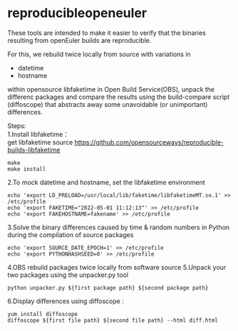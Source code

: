 # reproducibleopeneuler
These tools are intended to make it easier to verify that the binaries resulting from openEuler builds are reproducible.

For this, we rebuild twice locally from source with variations in

* datetime
* hostname

within opensource libfaketime in Open Build Service(OBS),
unpack the differenc packages and compare the results using the build-compare script (diffoscope) that abstracts away some unavoidable (or unimportant) differences.

Steps:  
1.Install libfaketime：  
get libfaketime source https://github.com/opensourceways/reproducible-builds-libfaketime  
```
make
make install
```
2.To mock datetime and hostname, set the libfaketime environment  
```
echo 'export LD_PRELOAD=/usr/local/lib/faketime/libfaketimeMT.so.1' >> /etc/profile
echo 'export FAKETIME="2022-05-01 11:12:13"' >> /etc/profile
echo 'export FAKEHOSTNAME=fakename' >> /etc/profile
```
3.Solve the binary differences caused by time & random numbers in Python during the compilation of source packages  
```
echo 'export SOURCE_DATE_EPOCH=1' >> /etc/profile  
echo 'export PYTHONHASHSEED=0' >> /etc/profile  
```
4.OBS rebuild packages twice locally from software source
5.Unpack your two packages using the unpacker.py tool  
```
python unpacker.py ${first package path} ${second package path}
```
6.Display differences using diffoscope : 
```
yum install diffoscope  
diffoscope ${first file path} ${second file path} --html diff.html
```

